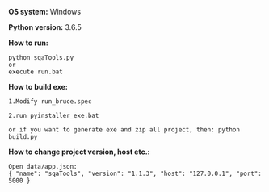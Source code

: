 
**OS system:**  Windows

**Python version:** 3.6.5

**How to run:**

    python sqaTools.py 
    or
    execute run.bat

**How to build exe:**

    1.Modify run_bruce.spec

    2.run pyinstaller_exe.bat

    or if you want to generate exe and zip all project, then: python build.py
**How to change project version, host etc.:**

    Open data/app.json: 
    { "name": "sqaTools", "version": "1.1.3", "host": "127.0.0.1", "port": 5000 }